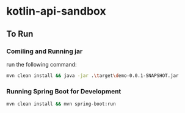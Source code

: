 # kotlin-api-sandbox

## To Run

### Comiling and Running jar

run the following command:
```bash
mvn clean install && java -jar .\target\demo-0.0.1-SNAPSHOT.jar
```

### Running Spring Boot for Development

```bash
mvn clean install && mvn spring-boot:run
```
